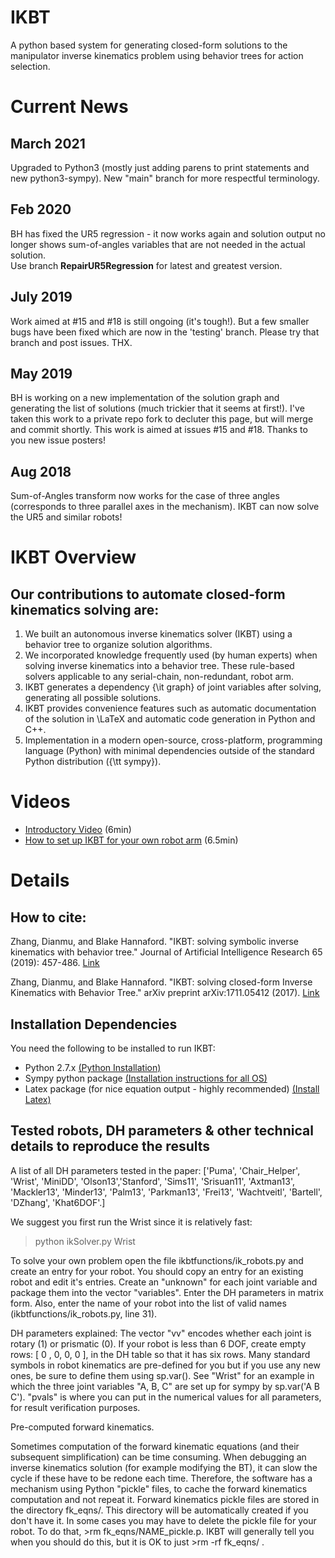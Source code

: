 # IKBT
A python based system for generating closed-form solutions to the manipulator inverse kinematics problem using
behavior trees for action selection. 

# Current News

## March 2021
Upgraded to Python3 (mostly just adding parens to print statements and new python3-sympy).  New "main" branch for more respectful terminology.

## Feb 2020
BH has fixed the UR5 regression - it now works again and solution output no longer shows sum-of-angles variables that are not needed in the actual solution.   
Use branch **RepairUR5Regression** for latest and greatest version. 

## July 2019
Work aimed at \#15 and \#18 is still ongoing (it's tough!).  But a few smaller bugs have been fixed which are now in the 'testing' branch.   Please try that branch and post issues. THX.

## May 2019  
BH is working on a new implementation of the solution graph and generating the list of solutions (much trickier that it seems
at first!).   I've taken this work to a private repo fork to decluter this page, but will merge and commit shortly. 
This work is aimed at issues \#15 and \#18.  Thanks to you new issue posters!

##  Aug 2018
Sum-of-Angles transform now works for the case of three angles (corresponds to three parallel axes in the 
mechanism).   IKBT can now solve the UR5 and similar robots!


# IKBT Overview
## Our contributions to automate closed-form kinematics solving are:
 1. We built an autonomous inverse kinematics solver (IKBT) using a behavior tree to organize solution algorithms. 
 1. We incorporated knowledge frequently used (by human experts) when solving inverse kinematics into a behavior tree. These rule-based solvers applicable to any serial-chain, non-redundant, robot arm.
 1. IKBT generates a dependency {\it graph} of joint variables after solving, generating all possible solutions. 
 1. IKBT provides convenience features such as automatic documentation of the solution in \LaTeX and automatic code generation in Python and C++. 
 1.  Implementation in a modern open-source, cross-platform, programming language (Python) with minimal dependencies outside of the standard Python distribution ({\tt sympy}).
 
 
# Videos
 * [Introductory Video](https://youtu.be/bLTXuNZPR5k)  (6min)
 * [How to set up IKBT for your own robot arm](https://youtu.be/hXzY5vrvWkU) (6.5min)

# Details
## How to cite: 

Zhang, Dianmu, and Blake Hannaford. "IKBT: solving symbolic inverse kinematics with behavior tree." Journal of Artificial Intelligence Research 65 (2019): 457-486.  [Link](https://www.jair.org/index.php/jair/article/view/11592)

Zhang, Dianmu, and Blake Hannaford. "IKBT: solving closed-form Inverse Kinematics with Behavior Tree." arXiv preprint arXiv:1711.05412 (2017).
[Link](http://arxiv.org/abs/1711.05412)

## Installation Dependencies

You need the following to be installed to run IKBT:

 * Python 2.7.x [(Python Installation)](https://edu.google.com/openonline/course-builder/docs/1.10/set-up-course-builder/check-for-python.html)
 * Sympy python package [(Installation instructions for all OS)](https://github.com/sympy/sympy/wiki/Download-Installation)
 * Latex package (for nice equation output - highly recommended) [(Install Latex)](https://www.latex-project.org/get/)
 
## Tested robots, DH parameters & other technical details to reproduce the results

A list of all DH parameters tested in the paper:
['Puma', 'Chair\_Helper', 'Wrist', 'MiniDD', 'Olson13','Stanford',
'Sims11', 'Srisuan11', 'Axtman13', 'Mackler13', 'Minder13', 'Palm13', 
'Parkman13', 'Frei13', 'Wachtveitl', 'Bartell', 'DZhang', 'Khat6DOF'.]

We suggest you first run the Wrist since it is relatively fast:

 > python ikSolver.py Wrist 

To solve your own problem open the file ikbtfunctions/ik_robots.py and create an entry 
for your robot.  You should copy an entry for an existing robot and edit it's entries. 
Create an "unknown" for each joint variable and package them into the vector "variables".
Enter the DH parameters in matrix form.   Also, enter the name of your robot into the list
of valid names (ikbtfunctions/ik_robots.py, line 31).

DH parameters explained:
The vector "vv" encodes whether each joint is rotary (1) or prismatic (0).   If your 
robot is less than 6 DOF, create empty rows:  [      0 ,     0,   0,   0  ], in the 
DH table so that it has six rows.  Many standard symbols in robot kinematics are pre-defined
for you but if you use any new ones, be sure to define them using sp.var().  See "Wrist" 
for an example in which the three joint variables "A, B, C" are set up for sympy by
sp.var('A B C'). "pvals" is where you can put in the numerical values for all parameters, for 
result verification purposes.

Pre-computed forward kinematics.

Sometimes computation of the forward kinematic equations (and their subsequent 
simplification) can be time consuming.   When debugging an inverse kinematics 
solution (for example modifying the BT), it can slow the cycle if these have to 
be redone each time.   Therefore, the software has a mechanism using Python 
"pickle" files, to cache the forward kinematics computation and not repeat it.
Forward kinematics pickle files are stored in the directory fk_eqns/.  This 
directory will be automatically created if you don't have it.  In some cases you 
may have to delete the pickle file for your robot.  To do that, >rm 
fk_eqns/NAME_pickle.p.  IKBT will generally tell you when you should do this, 
but it is OK to just >rm -rf fk_eqns/ .


